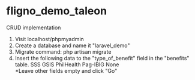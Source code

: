 # fligno_demo_taleon
CRUD implementation

1. Visit localhost/phpmyadmin
2. Create a database and name it "laravel_demo"
3. Migrate command: php artisan migrate
4. Insert the following data to the "type_of_benefit" field in the "benefits" table. 
    SSS
    GSIS
    PhilHealth
    Pag-IBIG
    None    
   *Leave other fields empty and click "Go"
